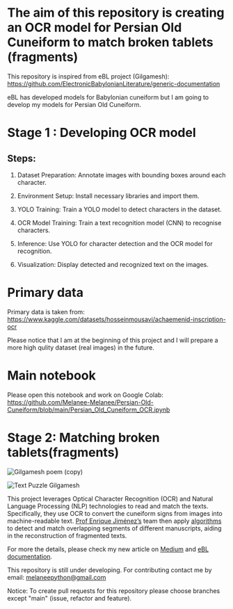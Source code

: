 # The aim of this repository is creating an OCR model for Persian Old Cuneiform to match broken tablets (fragments)

This repository is inspired from eBL project (Gilgamesh): https://github.com/ElectronicBabylonianLiterature/generic-documentation

eBL has developed models for Babylonian cuneiform but I am going to develop my models for Persian Old Cuneiform. 

# Stage 1 : Developing OCR model

## Steps:

1. Dataset Preparation: Annotate images with bounding boxes around each character.

2. Environment Setup: Install necessary libraries and import them.

3. YOLO Training: Train a YOLO model to detect characters in the dataset.

4. OCR Model Training: Train a text recognition model (CNN) to recognise characters.

5. Inference: Use YOLO for character detection and the OCR model for recognition.

6. Visualization: Display detected and recognized text on the images.

# Primary data

Primary data is taken from: https://www.kaggle.com/datasets/hosseinmousavi/achaemenid-inscription-ocr

Please notice that I am at the beginning of this project and I will prepare a more high qulity dataset (real images) in the future. 

# Main notebook

Please open this notebook and work on Google Colab: https://github.com/Melanee-Melanee/Persian-Old-Cuneiform/blob/main/Persian_Old_Cuneiform_OCR.ipynb



# Stage 2: Matching broken tablets(fragments)

![Gilgamesh poem (copy)](https://github.com/Melanee-Melanee/Persian-Old-Cuneiform/assets/74653444/750a05a7-83c2-4a8d-b288-43020b7536d4)

![Text Puzzle Gilgamesh](https://github.com/Melanee-Melanee/Persian-Old-Cuneiform/assets/74653444/3c7cce30-08dd-4c3c-a047-6014a7a86fc0)



This project leverages Optical Character Recognition (OCR) and Natural Language Processing (NLP) technologies to read and match the texts. Specifically, they use OCR to convert the cuneiform signs from images into machine-readable text. [Prof Enrique Jiménez’s](https://www.assyriologie.uni-muenchen.de/personen/professoren/jimenez/index.html) team then apply [algorithms](https://github.com/ElectronicBabylonianLiterature/ngram-matcher) to detect and match overlapping segments of different manuscripts, aiding in the reconstruction of fragmented texts.

For more the details, please check my new article on [Medium](https://levelup.gitconnected.com/the-electronic-babylonian-library-ebl-gilgamesh-project-f883e0ff068f) and [eBL documentation](https://github.com/ElectronicBabylonianLiterature/generic-documentation). 


This repository is still under developing. For contributing contact me by email: melaneepython@gmail.com 

Notice: To create pull requests for this repository please choose branches except "main" (issue, refactor and feature).







